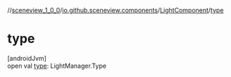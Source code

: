 //[sceneview_1_0_0](../../../index.md)/[io.github.sceneview.components](../index.md)/[LightComponent](index.md)/[type](type.md)

# type

[androidJvm]\
open val [type](type.md): LightManager.Type
